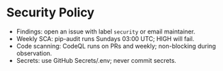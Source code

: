 # Security Policy

- Findings: open an issue with label `security` or email maintainer.
- Weekly SCA: pip-audit runs Sundays 03:00 UTC; HIGH will fail.
- Code scanning: CodeQL runs on PRs and weekly; non-blocking during observation.
- Secrets: use GitHub Secrets/.env; never commit secrets.